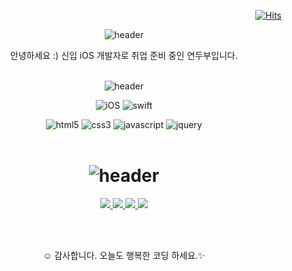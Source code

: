 <div align="right">
  
  [![Hits](https://hits.seeyoufarm.com/api/count/incr/badge.svg?url=https%3A%2F%2Fgithub.com%2Fcalliyeonji&count_bg=%23C99EEF&title_bg=%23CCCCCC&icon=smugmug.svg&icon_color=%23ffffff&title=hits&edge_flat=false)](https://hits.seeyoufarm.com)
  
</div>
<div align="center">
  
  ![header](https://capsule-render.vercel.app/api?type=cylinder&height=30&section=header&text=Hello%20👋🏻&fontSize=20&color=fff&fontColor=C19AE4)
  
  안녕하세요 :)
  신입 iOS 개발자로 취업 준비 중인 연두부입니다.
  <br><br>

  ![header](https://capsule-render.vercel.app/api?type=cylinder&height=30&section=header&text=👩🏻‍🔧Tech%20Stack&fontSize=20&color=fff&fontColor=C19AE4)
  
  ![iOS](https://img.shields.io/badge/-iOS-A7B1B6?logo=Apple&logoColor=fff) ![swift](https://img.shields.io/badge/-swift-F05138?logo=swift&logoColor=fff)
  
  ![html5](https://img.shields.io/badge/-HTML5-E34F26?logo=html5&logoColor=fff) ![css3](https://img.shields.io/badge/-CSS3-1572B6?logo=css3&logoColor=fff) ![javascript](https://img.shields.io/badge/-JavaScript-000?logo=javascript&logoColor=F7DF1E) ![jquery](https://img.shields.io/badge/-jQuery-fff?logo=jquery&logoColor=0769AD)
  <br><br>
  
  # ![header](https://capsule-render.vercel.app/api?type=cylinder&height=25&section=header&text=📞Contacts&fontSize=20&color=fff&fontColor=C19AE4)
  
  <p>
    <a target="_blank" href="mailto:yeonji23@outlook.com">
      <img src="https://img.shields.io/badge/outlook email-fff?style=for-the-badge&logo=Microsoft Outlook&logoColor=0078D4">
    </a>
    <a target="_blank" href="mailto:yeonji3127@gmail.com">
      <img src="https://img.shields.io/badge/Gmail-fff?style=for-the-badge&logo=Gmail&logoColor=EA4335">
    </a>
    <a target="_blank" href="https://www.notion.so/14a6920f8b04429591b1048187ace620">
      <img src="https://img.shields.io/badge/notion 이력서-fff?style=for-the-badge&logo=Notion&logoColor=000">
    </a>
    <a target="_blank" href="https://db-foot.tistory.com">
      <img src="https://img.shields.io/badge/Tistory 블로그-fff?style=for-the-badge&logo=Tistory&logoColor=000">
    </a>
  </p>
  <br><br>
  <p>
    ☺ 감사합니다. 오늘도 행복한 코딩 하세요.✨
  </p>
</div>

<!--
**calliyeonji/calliyeonji** is a ✨ _special_ ✨ repository because its `README.md` (this file) appears on your GitHub profile.

Here are some ideas to get you started:

- 🔭 I’m currently working on ...
- 🌱 I’m currently learning ...
- 👯 I’m looking to collaborate on ...
- 🤔 I’m looking for help with ...
- 💬 Ask me about ...
- 📫 How to reach me: ...
- 😄 Pronouns: ...
- ⚡ Fun fact: ...
-->
